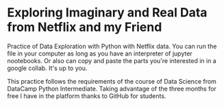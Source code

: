# Exploring Imaginary and Real Data from Netflix and my Friend

Practice of Data Exploration with Python with Netflix data.
You can run the file in your computer as long as you have an interpreter of jupyter nootebooks. Or also can copy and paste the parts you're interested in in a google collab. It's up to you. 

This practice follows the requirements of the course of Data Science from DataCamp Python Intermediate. Taking advantage of the three months for free I have in the platform thanks to GitHub for students.
